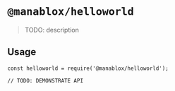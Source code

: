 # `@manablox/helloworld`

> TODO: description

## Usage

```
const helloworld = require('@manablox/helloworld');

// TODO: DEMONSTRATE API
```
